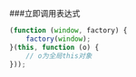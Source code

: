###立即调用表达式

```javascript
(function (window, factory) {
	factory(window);
}(this, function (o) {
	// o为全局this对象
}));
```
